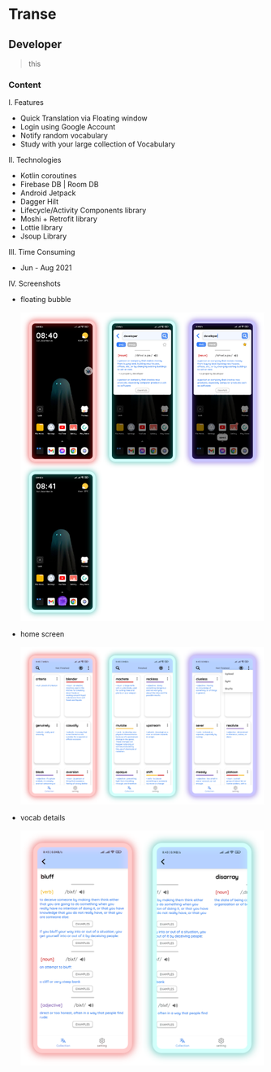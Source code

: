 # Transe

## Developer

> this

### Content

I. Features

- Quick Translation via Floating window
- Login using Google Account
- Notify random vocabulary
- Study with your large collection of Vocabulary

II. Technologies

- Kotlin coroutines
- Firebase DB | Room DB
- Android Jetpack
- Dagger Hilt
- Lifecycle/Activity Components library
- Moshi + Retrofit library
- Lottie library
- Jsoup Library

III. Time Consuming

- Jun - Aug 2021

IV. Screenshots

- floating bubble </br> </br>
  <img src="preview_image/bubble.png">

- home screen </br> </br>
  <img src="preview_image/homeScreen.png">

- vocab details </br> </br>
  <img src="preview_image/vocabDetail.png">
